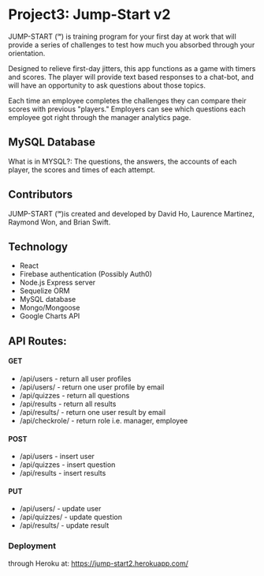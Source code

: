 # Project3: Jump-Start v2

JUMP-START (℠) is training program for your first day at work that will provide a series of challenges to test how much you absorbed through your orientation.

Designed to relieve first-day jitters, this app functions as a game with timers and scores. The player will provide text based responses to a chat-bot, and will have an opportunity to ask questions about those topics.

Each time an employee completes the challenges they can compare their scores with previous "players." Employers can see which questions each employee got right through the manager analytics page.

## MySQL Database
What is in MYSQL?: The questions, the answers, the accounts of each player, the scores and times of each attempt.


## Contributors
JUMP-START (℠)is created and developed by David Ho, Laurence Martinez, Raymond Won, and Brian Swift.

## Technology

* React
* Firebase authentication (Possibly Auth0)
* Node.js Express server
* Sequelize ORM
* MySQL database
* Mongo/Mongoose
* Google Charts API

## API Routes:
#### GET
* /api/users - return all user profiles
* /api/users/<email>   - return one user profile by email
* /api/quizzes - return all questions
* /api/results - return all results
* /api/results/<email> - return one user result by email
* /api/checkrole/<email> - return role i.e. manager, employee

#### POST
* /api/users - insert user
* /api/quizzes - insert question
* /api/results - insert results

#### PUT
* /api/users/<email> - update user
* /api/quizzes/<id> - update question
* /api/results/<id> - update result
  
### Deployment
through Heroku at: https://jump-start2.herokuapp.com/


